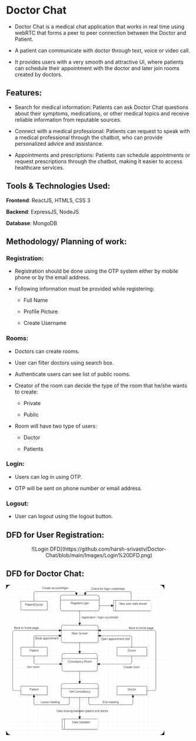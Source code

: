 # Doctor Chat
+ Doctor Chat is a medical chat application that works in real time using webRTC that forms a peer to peer connection between the Doctor and Patient.

+ A patient can communicate with doctor through text, voice or video call.

+ It provides users with a very smooth and attractive UI, where patients can schedule their appointment with the doctor and later join rooms created by doctors. 

## Features:
+ Search for medical information: Patients can ask Doctor Chat questions about their symptoms, medications, or other medical topics and receive reliable information from reputable sources.

+ Connect with a medical professional: Patients can request to speak with a medical professional through the chatbot, who can provide personalized advice and assistance.

+ Appointments and prescriptions: Patients can schedule appointments or request prescriptions through the chatbot, making it easier to access healthcare services.

## Tools & Technologies Used:

**Frontend**: ReactJS, HTML5, CSS 3

**Backend**: ExpressJS, NodeJS

**Database**: MongoDB

## Methodology/ Planning of work:

### Registration:
- Registration should be done using the OTP system either by mobile phone or by the email address.

- Following information must be provided while registering:

  - Full Name 
  
  - Profile Picture
  
  - Create Username
  
### Rooms:
+ Doctors can create rooms.

+ User can filter doctors using search box.

+ Authenticate users can see list of public rooms.

+ Creator of the room can decide the type of the room that he/she wants to create:

  + Private
  
  + Public
  
+ Room will have two type of users:

  + Doctor
  
  + Patients
  
### Login:
- Users can log in using OTP.

- OTP will be sent on phone number or email address.

### Logout:
- User can logout using the logout button.


## DFD for User Registration:

<p align="center">
![Login DFD](https://github.com/harsh-srivastv/Doctor-Chat/blob/main/Images/Login%20DFD.png) 
</p>
 

## DFD for Doctor Chat:

![Doctor Chat DFD](https://github.com/harsh-srivastv/Doctor-Chat/blob/main/Images/Doctor%20Chat%20DFD.PNG)
